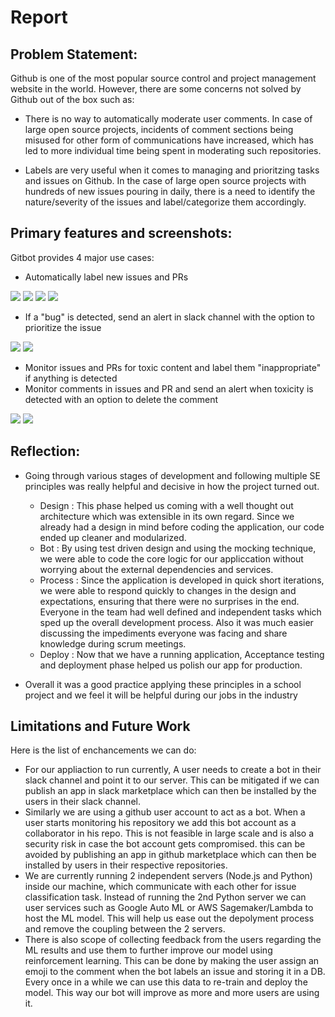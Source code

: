 # Report


## Problem Statement:

Github is one of the most popular source control and project management website in the world. However, there are some concerns not solved by Github out of the box such as:

* There is no way to automatically moderate user comments. In case of large open source projects, incidents of comment sections being misused for other form of communications have increased, which has led to more individual time being spent in moderating such repositories.

* Labels are very useful when it comes to managing and prioritzing tasks and issues on Github. In the case of large open source projects with hundreds of new issues pouring in daily, there is a need to identify the nature/severity of the issues and label/categorize them accordingly.

## Primary features and screenshots:

Gitbot provides 4 major use cases:
* Automatically label new issues and PRs 

![](https://github.ncsu.edu/csc510-fall2019/CSC510-24/blob/master/images/question.png)
![](https://github.ncsu.edu/csc510-fall2019/CSC510-24/blob/master/images/bug.png)
![](https://github.ncsu.edu/csc510-fall2019/CSC510-24/blob/master/images/feature_request.png)
![](https://github.ncsu.edu/csc510-fall2019/CSC510-24/blob/master/images/pr_label.png)

* If a "bug" is detected, send an alert in slack channel with the option to prioritize the issue

![](https://github.ncsu.edu/csc510-fall2019/CSC510-24/blob/master/images/slack_bug.png)
![](https://github.ncsu.edu/csc510-fall2019/CSC510-24/blob/master/images/slack_bug_prio.png)

* Monitor issues and PRs for toxic content and label them "inappropriate" if anything is detected
* Monitor comments in issues and PR and send an alert when toxicity is detected with an option to delete the comment

![](https://github.ncsu.edu/csc510-fall2019/CSC510-24/blob/master/images/slack_toxic_comment.png)
![](https://github.ncsu.edu/csc510-fall2019/CSC510-24/blob/master/images/slack_toxic_delete.png)

## Reflection:

- Going through various stages of development and following multiple SE principles was really helpful and decisive in how the project turned out.
  - Design : This phase helped us coming with a well thought out architecture which was extensible in its own regard. Since we already had a design in mind before coding the application, our code ended up cleaner and modularized.
  - Bot : By using test driven design and using the mocking technique, we were able to code the core logic for our appliccation without worrying about the external dependencies and services.
  - Process :  Since the application is developed in quick short iterations, we were able to respond quickly to changes in the design and expectations, ensuring that there were no surprises in the end. Everyone in the team had well defined and independent tasks which sped up the overall development process. Also it was much easier discussing the impediments everyone was facing and share knowledge during scrum meetings.
  - Deploy : Now that we have a running application, Acceptance testing and deployment phase helped us polish our app for production. 
 
- Overall it was a good practice applying these principles in a school project and we feel it will be helpful during our jobs in the industry
 

## Limitations and Future Work

Here is the list of enchancements we can do:

- For our appliaction to run currently, A user needs to create a bot in their slack channel and point it to our server. This can be mitigated if we can publish an app in slack marketplace which can then be installed by the users in their slack channel.
- Similarly we are using a github user account to act as a bot. When a user starts monitoring his repository we add this bot account as a collaborator in his repo. This is not feasible in large scale and is also a security risk in case the bot account gets compromised. this can be avoided by publishing an app in github marketplace which can then be installed by users in their respective repositories.
- We are currently running 2 independent servers (Node.js and Python) inside our machine, which communicate with each other for issue classification task. Instead of running the 2nd Python server we can user services such as Google Auto ML or AWS Sagemaker/Lambda to host the ML model. This will help us ease out the depolyment process and remove the coupling between the 2 servers.
- There is also scope of collecting feedback from the users regarding the ML results and use them to further improve our model using reinforcement learning. This can be done by making the user assign an emoji to the comment when the bot labels an issue and storing it in a DB. Every once in a while we can use this data to re-train and deploy the model. This way our bot will improve as more and more users are using it.
